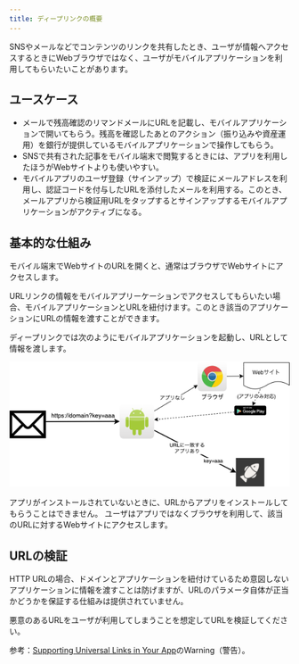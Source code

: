```yaml
---
title: ディープリンクの概要
---
```


SNSやメールなどでコンテンツのリンクを共有したとき、ユーザが情報へアクセスするときにWebブラウザではなく、ユーザがモバイルアプリケーションを利用してもらいたいことがあります。

## ユースケース

- メールで残高確認のリマンドメールにURLを記載し、モバイルアプリケーションで開いてもらう。残高を確認したあとのアクション（振り込みや資産運用）を銀行が提供しているモバイルアプリケーションで操作してもらう。
- SNSで共有された記事をモバイル端末で閲覧するときには、アプリを利用したほうがWebサイトよりも使いやすい。
- モバイルアプリのユーザ登録（サインアップ）で検証にメールアドレスを利用し、認証コードを付与したURLを添付したメールを利用する。このとき、メールアプリから検証用URLをタップするとサインアップするモバイルアプリケーションがアクティブになる。

## 基本的な仕組み

モバイル端末でWebサイトのURLを開くと、通常はブラウザでWebサイトにアクセスします。

URLリンクの情報をモバイルアプリーケーションでアクセスしてもらいたい場合、モバイルアプリケーションとURLを紐付けます。このとき該当のアプリケーションにURLの情報を渡すことができます。

ディープリンクでは次のようにモバイルアプリケーションを起動し、URLとして情報を渡します。

![image](./basics.drawio.png)

アプリがインストールされていないときに、URLからアプリをインストールしてもらうことはできません。
ユーザはアプリではなくブラウザを利用して、該当のURLに対するWebサイトにアクセスします。

## URLの検証

HTTP URLの場合、ドメインとアプリケーションを紐付けているため意図しないアプリケーションに情報を渡すことは防げますが、URLのパラメータ自体が正当かどうかを保証する仕組みは提供されていません。

悪意のあるURLをユーザが利用してしまうことを想定してURLを検証してください。

参考：[Supporting Universal Links in Your App](https://developer.apple.com/documentation/xcode/supporting-universal-links-in-your-app)のWarning（警告）。
